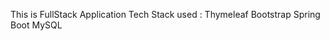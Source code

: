 This is FullStack Application
Tech Stack used :
  Thymeleaf
  Bootstrap 
  Spring Boot
  MySQL
  
 
  

